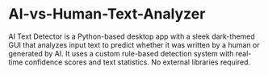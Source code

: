 # AI-vs-Human-Text-Analyzer
AI Text Detector is a Python-based desktop app with a sleek dark-themed GUI that analyzes input text to predict whether it was written by a human or generated by AI. It uses a custom rule-based detection system with real-time confidence scores and text statistics. No external libraries required.
